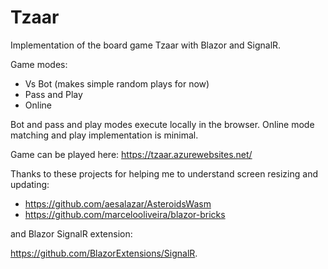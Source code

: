 # Tzaar

Implementation of the board game Tzaar with Blazor and SignalR.

Game modes:

- Vs Bot (makes simple random plays for now)
- Pass and Play
- Online

Bot and pass and play modes execute locally in the browser. Online mode matching and play implementation is minimal.

Game can be played here: https://tzaar.azurewebsites.net/

Thanks to these projects for helping me to understand screen resizing and updating:

- https://github.com/aesalazar/AsteroidsWasm
- https://github.com/marcelooliveira/blazor-bricks

and Blazor SignalR extension:

https://github.com/BlazorExtensions/SignalR. 





